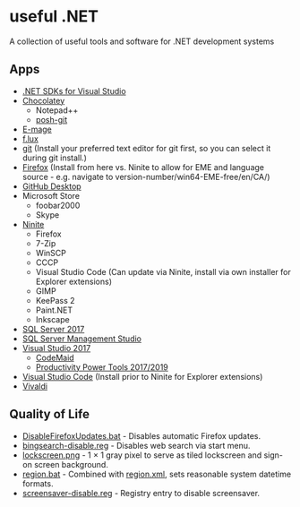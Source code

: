 # useful .NET
A collection of useful tools and software for .NET development systems

## Apps

* [.NET SDKs for Visual Studio](https://dotnet.microsoft.com/download/visual-studio-sdks)
* [Chocolatey](https://chocolatey.org/)
  * Notepad++
  * [posh-git](https://github.com/dahlbyk/posh-git)
* [E-mage](https://emage.js.org/)
* [f.lux](https://justgetflux.com/)
* [git](https://git-scm.com/) (Install your preferred text editor for git first, so you can select it during git install.)
* [Firefox](https://ftp.mozilla.org/pub/firefox/releases/) (Install from here vs. Ninite to allow for EME and language source - e.g. navigate to version-number/win64-EME-free/en/CA/)
* [GitHub Desktop](https://desktop.github.com/)
* Microsoft Store
  * foobar2000
  * Skype
* [Ninite](https://ninite.com/)
  * Firefox
  * 7-Zip
  * WinSCP
  * CCCP
  * Visual Studio Code (Can update via Ninite, install via own installer for Explorer extensions)
  * GIMP
  * KeePass 2
  * Paint.NET
  * Inkscape
* [SQL Server 2017](https://my.visualstudio.com/downloads)
* [SQL Server Management Studio](https://docs.microsoft.com/en-us/sql/ssms/sql-server-management-studio-ssms)
* [Visual Studio 2017](https://visualstudio.microsoft.com/)
  * [CodeMaid](https://marketplace.visualstudio.com/items?itemName=SteveCadwallader.CodeMaid)
  * [Productivity Power Tools 2017/2019](https://marketplace.visualstudio.com/items?itemName=VisualStudioPlatformTeam.ProductivityPowerPack2017)
* [Visual Studio Code](https://code.visualstudio.com/) (Install prior to Ninite for Explorer extensions)
* [Vivaldi](https://vivaldi.com/)

## Quality of Life
* [DisableFirefoxUpdates.bat](resources/DisableFirefoxUpdates.bat) - Disables automatic Firefox updates.
* [bingsearch-disable.reg](resources/bingsearch-disable.reg) - Disables web search via start menu.
* [lockscreen.png](resources/lockscreen.png) - 1 × 1 gray pixel to serve as tiled lockscreen and sign-on screen background.
* [region.bat](resources/region.bat) - Combined with [region.xml](resources/region.xml), sets reasonable system datetime formats.
* [screensaver-disable.reg](resources/screensaver-disable.reg) - Registry entry to disable screensaver.
